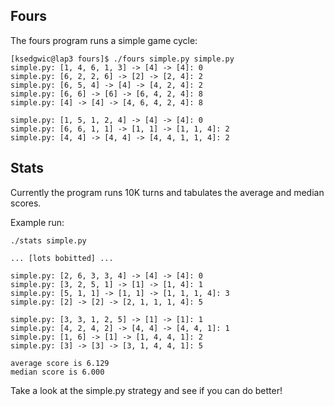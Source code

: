 Fours
----------------------------------------------------------------

The fours program runs a simple game cycle:

    [ksedgwic@lap3 fours]$ ./fours simple.py simple.py 
    simple.py: [1, 4, 6, 1, 3] -> [4] -> [4]: 0
    simple.py: [6, 2, 2, 6] -> [2] -> [2, 4]: 2
    simple.py: [6, 5, 4] -> [4] -> [4, 2, 4]: 2
    simple.py: [6, 6] -> [6] -> [6, 4, 2, 4]: 8
    simple.py: [4] -> [4] -> [4, 6, 4, 2, 4]: 8

    simple.py: [1, 5, 1, 2, 4] -> [4] -> [4]: 0
    simple.py: [6, 6, 1, 1] -> [1, 1] -> [1, 1, 4]: 2
    simple.py: [4, 4] -> [4, 4] -> [4, 4, 1, 1, 4]: 2


Stats
----------------------------------------------------------------

Currently the program runs 10K turns and tabulates the average
and median scores.

Example run:

    ./stats simple.py

    ... [lots bobitted] ...

    simple.py: [2, 6, 3, 3, 4] -> [4] -> [4]: 0
    simple.py: [3, 2, 5, 1] -> [1] -> [1, 4]: 1
    simple.py: [5, 1, 1] -> [1, 1] -> [1, 1, 1, 4]: 3
    simple.py: [2] -> [2] -> [2, 1, 1, 1, 4]: 5

    simple.py: [3, 3, 1, 2, 5] -> [1] -> [1]: 1
    simple.py: [4, 2, 4, 2] -> [4, 4] -> [4, 4, 1]: 1
    simple.py: [1, 6] -> [1] -> [1, 4, 4, 1]: 2
    simple.py: [3] -> [3] -> [3, 1, 4, 4, 1]: 5

    average score is 6.129
    median score is 6.000


Take a look at the simple.py strategy and see if you can
do better!
